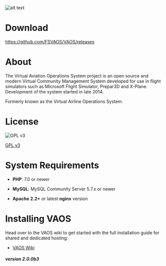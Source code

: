 ![alt text](https://scontent-mia3-2.xx.fbcdn.net/v/t1.0-9/34504448_1051727904981394_3792026264861147136_o.png?_nc_cat=0&oh=91c3e19aeb45201ca43bc7e4ecd47160&oe=5C0971C5)


# Download

https://github.com/FSVAOS/VAOS/releases

# About

The Virtual Aviation Operations System project is an open source and modern Virtual Community Management System developed for use in flight simulators such as Microsoft Flight Simulator, Prepar3D and X-Plane. Development of the system started in late 2014.

Formerly known as the Virtual Airline Operations System.


# License

![GPL v3](https://www.gnu.org/graphics/gplv3-127x51.png)

[GPL v3](https://www.gnu.org/licenses/quick-guide-gplv3.en.html)



# System Requirements

- **PHP**: 7.0 or newer

- **MySQL**: MySQL Community Server 5.7.x or newer

- **Apache 2.2+** or latest **nginx** version

# Installing VAOS

Head over to the VAOS wiki to get started with the full installation guide for shared and dedicated hosting:
* [VAOS Wiki](https://github.com/FSVAOS/VAOS/wiki/Installation-Guide)

##### version 2.0.0b3
